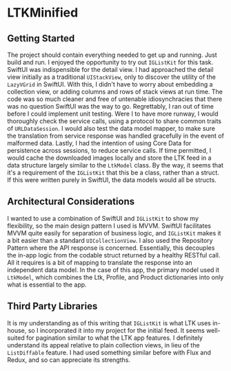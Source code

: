 # LTKMinified

## Getting Started

The project should contain everything needed to get up and running.  Just build and run.  I enjoyed the opportunity to try out `IGListKit` for this task.  SwiftUI was indispensible for the detail view.  I had approached the detail view initially as a traditional `UIStackView`, only to discover the utility of the `LazyVGrid` in SwiftUI.  With this, I didn't have to worry about embedding a collection view, or adding columns and rows of stack views at run time.  The code was so much cleaner and free of untenable idiosynchracies that there was no question SwiftUI was the way to go.  Regrettably, I ran out of time before I could implement unit testing.  Were I to have more runway, I would thoroughly check the service calls, using a protocol to share common traits of `URLDataSession`. I would also test the data model mapper, to make sure the translation from service response was handled gracefully in the event of malformed data.  Lastly, I had the intention of using Core Data for persistence across sessions, to reduce service calls.  If time permitted, I would cache the downloaded images locally and store the LTK feed in a data structure largely similar to the `LtkModel` class.  By the way, it seems that it's a requirement of the `IGListKit` that this be a class, rather than a struct.  If this were written purely in SwiftUI, the data models would all be structs.

## Architectural Considerations

I wanted to use a combination of SwiftUI and `IGListKit` to show my flexibility, so the main design pattern I used is MVVM.  SwiftUI facilitates MVVM quite easily for separation of business logic, and `IGListKit` makes it a bit easier than a standard `UICollectionView`.  I also used the Repository Pattern where the API response is concerned.  Essentially, this decouples the in-app logic from the codable struct returned by a healthy RESTful call.  All it requires is a bit of mapping to translate the response into an independent data model.  In the case of this app, the primary model used it `LtkModel`, which combines the Ltk, Profile, and Product dictionaries into only what is essential to the app.  

## Third Party Libraries

It is my understanding as of this writing that `IGListKit` is what LTK uses in-house, so I incorporated it into my project for the initial feed.  It seems well-suited for pagination similar to what the LTK app features.  I definitely understand its appeal relative to plain collection views, in lieu of the `ListDiffable` feature.  I had used something similar before with Flux and Redux, and so can appreciate its strengths.



